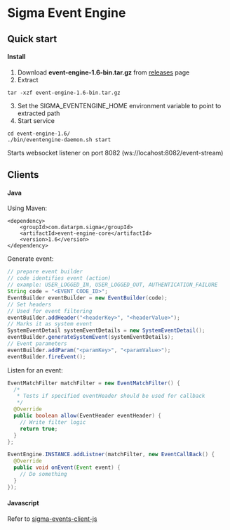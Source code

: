 # Sigma Event Engine

## Quick start
#### Install
1. Download <b>event-engine-1.6-bin.tar.gz</b> from [releases](https://github.com/DataRPM-Labs/sigma-events/releases) page
2. Extract
```
tar -xzf event-engine-1.6-bin.tar.gz
```
3. Set the SIGMA_EVENTENGINE_HOME environment variable to point to extracted path
4. Start service
```
cd event-engine-1.6/
./bin/eventengine-daemon.sh start
```
Starts websocket listener on port 8082 (ws://locahost:8082/event-stream)
## Clients
#### Java

Using Maven:
```
<dependency>
    <groupId>com.datarpm.sigma</groupId>
    <artifactId>event-engine-core</artifactId>
    <version>1.6</version>
</dependency>
```

Generate event:
```java
// prepare event builder
// code identifies event (action)
// example: USER_LOGGED_IN, USER_LOGGED_OUT, AUTHENTICATION_FAILURE
String code = "<EVENT_CODE_ID>";
EventBuilder eventBuilder = new EventBuilder(code);
// Set headers
// Used for event filtering
eventBuilder.addHeader("<headerKey>", "<headerValue>");
// Marks it as system event
SystemEventDetail systemEventDetails = new SystemEventDetail();
eventBuilder.generateSystemEvent(systemEventDetails);
// Event parameters
eventBuilder.addParam("<paramKey>", "<paramValue>");
eventBuilder.fireEvent();
```

Listen for an event:
```java
EventMatchFilter matchFilter = new EventMatchFilter() {
  /*
   * Tests if specified eventHeader should be used for callback  
   */
  @Override
  public boolean allow(EventHeader eventHeader) {
    // Write filter logic
    return true;
  }
};

EventEngine.INSTANCE.addListner(matchFilter, new EventCallBack() {
  @Override
  public void onEvent(Event event) {
    // Do something
  }
});
```

#### Javascript
Refer to [sigma-events-client-js](https://github.com/DataRPM-Labs/sigma-events-client-js)
